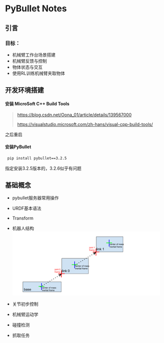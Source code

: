 # PyBullet Notes
## 引言
### 目标：
- 机械臂工作台场景搭建
- 机械臂反馈与控制
- 物体状态与交互
- 使用RL训练机械臂夹取物体


## 开发环境搭建
#### 安装 MicroSoft C++ Build Tools
> https://blog.csdn.net/Oona_01/article/details/139567000
> 
> https://visualstudio.microsoft.com/zh-hans/visual-cpp-build-tools/

之后重启

#### 安装PyBullet
```bash
 pip install pybullet==3.2.5
```
指定安装3.2.5版本的，3.2.6似乎有问题

## 基础概念
- pybullet服务器常用操作
- URDF基本语法
- Transform
- 机器人结构
![img.png](img.png)
- 关节初步控制
- 机械臂运动学

- 碰撞检测
- 抓取任务

